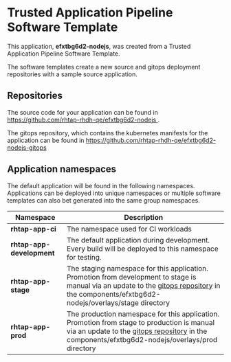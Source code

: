 # Trusted Application Pipeline Software Template

This application, **efxtbg6d2-nodejs**, was created from a Trusted Application Pipeline Software Template.

The software templates create a new source and gitops deployment repositories with a sample source application. 

## Repositories

The source code for your application can be found in [https://github.com/rhtap-rhdh-qe/efxtbg6d2-nodejs ](https://github.com/rhtap-rhdh-qe/efxtbg6d2-nodejs ).
 
The gitops repository, which contains the kubernetes manifests for the application can be found in 
[https://github.com/rhtap-rhdh-qe/efxtbg6d2-nodejs-gitops ](https://github.com/rhtap-rhdh-qe/efxtbg6d2-nodejs-gitops ) 

## Application namespaces 

The default application will be found in the following namespaces. Applications can be deployed into unique namespaces or multiple software templates can also bet generated into the same group namespaces.  

|  Namespace   |  Description   |  
| -------- | -------- |
| **rhtap-app-ci** | The namespace used for CI workloads |
| **rhtap-app-development** | The default application during development. Every build will be deployed to this namespace for testing. |
| **rhtap-app-stage** | The staging namespace for this application. Promotion from development to stage is manual via an update to the [gitops repository](https://github.com/rhtap-rhdh-qe/efxtbg6d2-nodejs-gitops ) in the components/efxtbg6d2-nodejs/overlays/stage directory |
| **rhtap-app-prod** | The production namespace for this application. Promotion from stage to production is manual via an update to the [gitops repository](https://github.com/rhtap-rhdh-qe/efxtbg6d2-nodejs-gitops ) in the components/efxtbg6d2-nodejs/overlays/prod directory |